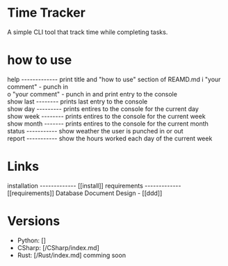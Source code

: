 # Time Tracker
A simple CLI tool that track time while completing tasks. 

# how to use  
help ------------- print title and "how to use" section of REAMD.md
i "your comment" - punch in  
o "your comment" - punch in and print entry to the console  
show last -------- prints last entry to the console  
show day --------- prints entires to the console for the current day  
show week -------- prints entires to the console for the current week  
show month ------- prints entires to the console for the current month  
status ----------- show weather the user is punched in or out  
report ----------- show the hours worked each day of the current week  

# Links
installation ------------- [[install]]
requirements ------------- [[requirements]]
Database Document Design - [[ddd]]

# Versions
- Python: []
- CSharp: [/CSharp/index.md]
- Rust:   [/Rust/index.md] comming soon
